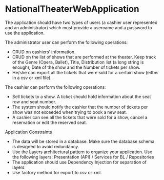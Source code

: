 # NationalTheaterWebApplication

The application should have two types of users (a cashier user represented and an administrator) which must provide a username and a password to use the application.

The administrator user can perform the following operations:
- CRUD on cashiers’ information.
- CRUD on the list of shows that are performed at the theater. Keep track of the Genre (Opera, Ballet), Title, Distribution list (a long string is enough), Date of the show and the Number of tickets per show.
- He/she can export all the tickets that were sold for a certain show (either in a csv or xml file).

The cashier can perform the following operations:
- Sell tickets to a show. A ticket should hold information about the seat row and seat number.
- The system should notify the cashier that the number of tickets per show was not exceeded when trying to book a new seat.
- A cashier can see all the tickets that were sold for a show, cancel a reservation or edit the reserved seat.

Application Constraints
- The data will be stored in a database. Make sure the database schema is designed to avoid redundancy.
- Use the Layers architectural pattern to organize your application. Use the following layers: Presentation (API) / Services for BL / Repositories
- The application should use Dependency Injection for separation of layers
- Use factory method for export to csv or xml.
